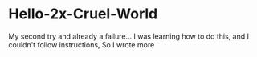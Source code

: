 # Hello-2x-Cruel-World
My second try and already a failure...
I was learning how to do this, and I couldn't follow instructions,
So I wrote more

